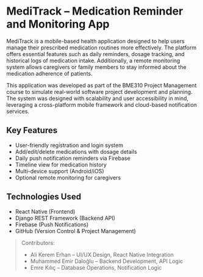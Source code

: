 # MediTrack – Medication Reminder and Monitoring App

MediTrack is a mobile-based health application designed to help users manage their prescribed medication routines more effectively. The platform offers essential features such as daily reminders, dosage tracking, and historical logs of medication intake. Additionally, a remote monitoring system allows caregivers or family members to stay informed about the medication adherence of patients.

This application was developed as part of the BME310 Project Management course to simulate real-world software project development and planning. The system was designed with scalability and user accessibility in mind, leveraging a cross-platform mobile framework and cloud-based notification services.

## Key Features

- User-friendly registration and login system
- Add/edit/delete medications with dosage details
- Daily push notification reminders via Firebase
- Timeline view for medication history
- Multi-device support (Android/iOS)
- Optional remote monitoring for caregivers

## Technologies Used

- React Native (Frontend)
- Django REST Framework (Backend API)
- Firebase (Push Notifications)
- GitHub (Version Control & Project Management)

> Contributors:
> - Ali Kerem Erhan – UI/UX Design, React Native Integration  
> - Muhammed Emir Daloğlu – Backend Development, API Logic  
> - Emre Kılıç – Database Operations, Notification Logic
